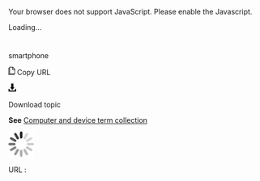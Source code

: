 Your browser does not support JavaScript. Please enable the Javascript.

Loading...

# 

smartphone

![Copy URL](media/smartphone/Copy.png)
Copy URL

![Download](media/smartphone/Download.png)

Download topic

**See** [Computer and device term collection](https://worldready.cloudapp.net/Styleguide/Read?id=2700&topicid=26597)

![In progress](media/smartphone/activity-large.gif)

URL :
